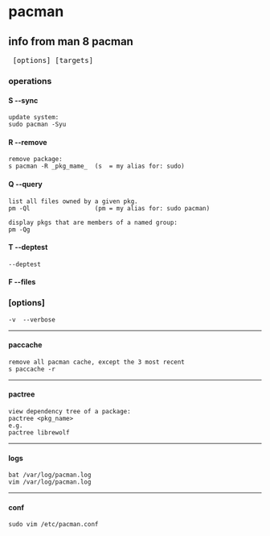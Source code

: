 # pacman
## info from man 8 pacman

<pre>
<operation> [options] [targets] 
</pre>

### operations
#### S  --sync

    update system:
    sudo pacman -Syu


#### R  --remove

    remove package:
    s pacman -R _pkg_mame_  (s  = my alias for: sudo)


#### Q  --query

    list all files owned by a given pkg.
    pm -Ql                  (pm = my alias for: sudo pacman)

    display pkgs that are members of a named group: 
    pm -Qg

#### T  --deptest

    --deptest


#### F  --files



### [options]

    -v  --verbose




---


#### paccache

    remove all pacman cache, except the 3 most recent
    s paccache -r

---


#### pactree

    view dependency tree of a package:
    pactree <pkg_name>
    e.g.
    pactree librewolf


---


#### logs

    bat /var/log/pacman.log
    vim /var/log/pacman.log
   

---


#### conf

    sudo vim /etc/pacman.conf 


